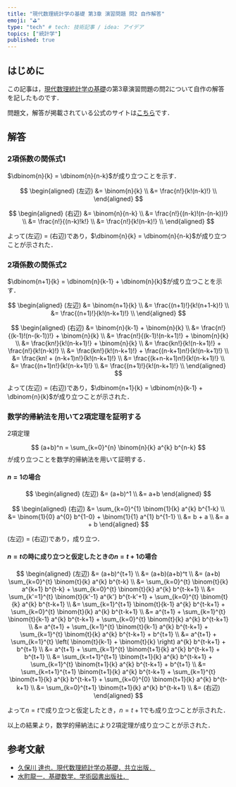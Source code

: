 ```yaml
---
title: "現代数理統計学の基礎 第3章 演習問題 問2 自作解答"
emoji: "⛳"
type: "tech" # tech: 技術記事 / idea: アイデア
topics: ["統計学"]
published: true
---
```



## はじめに

この記事は，[現代数理統計学の基礎](https://www.kyoritsu-pub.co.jp/book/b10003681.html)の第3章演習問題の問2について自作の解答を記したものです．

問題文，解答が掲載されている公式のサイトは[こちら](https://sites.google.com/site/ktatsuya77/)です．

## 解答

### 2項係数の関係式1

$\dbinom{n}{k} = \dbinom{n}{n-k}$が成り立つことを示す．

$$
\begin{aligned}
(左辺)
&= \binom{n}{k} \\
&= \frac{n!}{k!(n-k)!} \\
\end{aligned}
$$

$$
\begin{aligned}
(右辺)
&= \binom{n}{n-k} \\
&= \frac{n!}{(n-k)!(n-(n-k))!} \\
&= \frac{n!}{(n-k)!k!} \\
&= \frac{n!}{k!(n-k)!} \\
\end{aligned}
$$

よって(左辺) = (右辺)であり，$\dbinom{n}{k} = \dbinom{n}{n-k}$が成り立つことが示された．

### 2項係数の関係式2

$\dbinom{n+1}{k} = \dbinom{n}{k-1} + \dbinom{n}{k}$が成り立つことを示す．

$$
\begin{aligned}
(左辺)
&= \binom{n+1}{k} \\
&= \frac{(n+1)!}{k!(n+1-k)!} \\
&= \frac{(n+1)!}{k!(n-k+1)!} \\
\end{aligned}
$$

$$
\begin{aligned}
(右辺)
&= \binom{n}{k-1} + \binom{n}{k} \\
&= \frac{n!}{(k-1)!(n-(k-1))!} + \binom{n}{k} \\
&= \frac{n!}{(k-1)!(n-k+1)!} + \binom{n}{k} \\
&= \frac{kn!}{k!(n-k+1)!} + \binom{n}{k} \\
&= \frac{kn!}{k!(n-k+1)!} + \frac{n!}{k!(n-k)!} \\
&= \frac{kn!}{k!(n-k+1)!} + \frac{(n-k+1)n!}{k!(n-k+1)!} \\
&= \frac{kn! + (n-k+1)n!}{k!(n-k+1)!} \\
&= \frac{(k+n-k+1)n!}{k!(n-k+1)!} \\
&= \frac{(n+1)n!}{k!(n-k+1)!} \\
&= \frac{(n+1)!}{k!(n-k+1)!} \\
\end{aligned}
$$

よって(左辺) = (右辺)であり，$\dbinom{n+1}{k} = \dbinom{n}{k-1} + \dbinom{n}{k}$が成り立つことが示された．

### 数学的帰納法を用いて2項定理を証明する

2項定理

$$
(a+b)^n = \sum_{k=0}^{n} \binom{n}{k} a^{k} b^{n-k}
$$
が成り立つことを数学的帰納法を用いて証明する．

#### $n=1$の場合

$$
\begin{aligned}
(左辺)
&= (a+b)^1 \\
&= a+b
\end{aligned}
$$

$$
\begin{aligned}
(右辺)
&= \sum_{k=0}^{1} \binom{1}{k} a^{k} b^{1-k} \\
&= \binom{1}{0} a^{0} b^{1-0} + \binom{1}{1} a^{1} b^{1-1} \\
&= b + a \\
&= a + b
\end{aligned}
$$

(左辺) = (右辺)であり，成り立つ．

#### $n=t$の時に成り立つと仮定したときの$n=t+1$の場合

$$
\begin{aligned}
(左辺)
&= (a+b)^{t+1} \\
&= (a+b)(a+b)^t \\
&= (a+b) \sum_{k=0}^{t} \binom{t}{k} a^{k} b^{t-k} \\
&= \sum_{k=0}^{t} \binom{t}{k} a^{k+1} b^{t-k} + \sum_{k=0}^{t} \binom{t}{k} a^{k} b^{t-k+1} \\
&= \sum_{k'=1}^{t} \binom{t}{k'-1} a^{k'} b^{t-k'+1} + \sum_{k=0}^{t} \binom{t}{k} a^{k} b^{t-k+1} \\
&= \sum_{k=1}^{t+1} \binom{t}{k-1} a^{k} b^{t-k+1} + \sum_{k=0}^{t} \binom{t}{k} a^{k} b^{t-k+1} \\
&= a^{t+1} + \sum_{k=1}^{t} \binom{t}{k-1} a^{k} b^{t-k+1} + \sum_{k=0}^{t} \binom{t}{k} a^{k} b^{t-k+1} \\
&= a^{t+1} + \sum_{k=1}^{t} \binom{t}{k-1} a^{k} b^{t-k+1} + \sum_{k=1}^{t} \binom{t}{k} a^{k} b^{t-k+1} + b^{t+1} \\
&= a^{t+1} + \sum_{k=1}^{t} \left( \binom{t}{k-1} + \binom{t}{k} \right) a^{k} b^{t-k+1} + b^{t+1} \\
&= a^{t+1} + \sum_{k=1}^{t} \binom{t+1}{k} a^{k} b^{t-k+1} + b^{t+1} \\
&= \sum_{k=t+1}^{t+1} \binom{t+1}{k} a^{k} b^{t-k+1} + \sum_{k=1}^{t} \binom{t+1}{k} a^{k} b^{t-k+1} + b^{t+1} \\
&= \sum_{k=t+1}^{t+1} \binom{t+1}{k} a^{k} b^{t-k+1} + \sum_{k=1}^{t} \binom{t+1}{k} a^{k} b^{t-k+1} + \sum_{k=0}^{0} \binom{t+1}{k} a^{k} b^{t-k+1} \\
&= \sum_{k=0}^{t+1} \binom{t+1}{k} a^{k} b^{t-k+1} \\
&= (右辺)
\end{aligned}
$$

よって$n=t$で成り立つと仮定したとき，$n=t+1$でも成り立つことが示された．

以上の結果より，数学的帰納法により2項定理が成り立つことが示された．

## 参考文献

- [久保川 達也．現代数理統計学の基礎．共立出版．](https://www.kyoritsu-pub.co.jp/book/b10003681.html)
- [水町龍一．基礎数学．学術図書出版社．](https://www.gakujutsu.co.jp/product/978-4-87361-246-1/)
